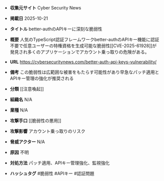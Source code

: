 - **収集元サイト**
Cyber Security News

- **掲載日**
2025-10-21

- **タイトル**
better-authのAPIキーに深刻な脆弱性

- **概要**
人気のTypeScript認証フレームワークbetter-authのAPIキー機能に認証不要で任意ユーザーの特権資格を生成可能な脆弱性[[CVE-2025-61928]]が発見され多くのアプリケーションでアカウント乗っ取りの危険がある。

- **URL**
https://cybersecuritynews.com/better-auth-api-keys-vulnerability/

- **備考**
この脆弱性は広範囲な被害をもたらす可能性があり早急なパッチ適用とAPIキー管理の強化が推奨される

- **分類**
[[注意喚起]]

- **組織名**
N/A

- **業種**
N/A

- **攻撃手口**
[[脆弱性の悪用]]

- **攻撃影響**
アカウント乗っ取りのリスク

- **脅威アクター**
N/A

- **原因**
不明

- **対処方法**
パッチ適用、APIキー管理強化、監視強化

- **ハッシュタグ**
#脆弱性 #APIキー #認証問題
